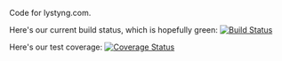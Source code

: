 Code for lystyng.com.

Here's our current build status, which is hopefully green: [![Build Status](https://travis-ci.org/davorg/lystyng.png?branch=master)](http://travis-ci.org/davorg/lystyng)

Here's our test coverage: [![Coverage Status](https://img.shields.io/coveralls/davorg/lystyng.svg)](https://coveralls.io/r/davorg/lystyng)
